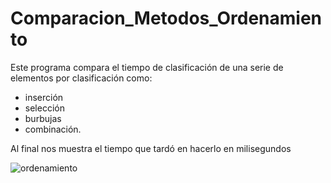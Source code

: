 # Comparacion_Metodos_Ordenamiento

Este programa compara el tiempo de clasificación de una serie de elementos por clasificación como:
- inserción
- selección
- burbujas
- combinación. 

Al final nos muestra el tiempo que tardó en hacerlo en milisegundos 


![ordenamiento](https://user-images.githubusercontent.com/68364639/121411063-da1adb00-c928-11eb-93e4-7753d24ee30f.png)

